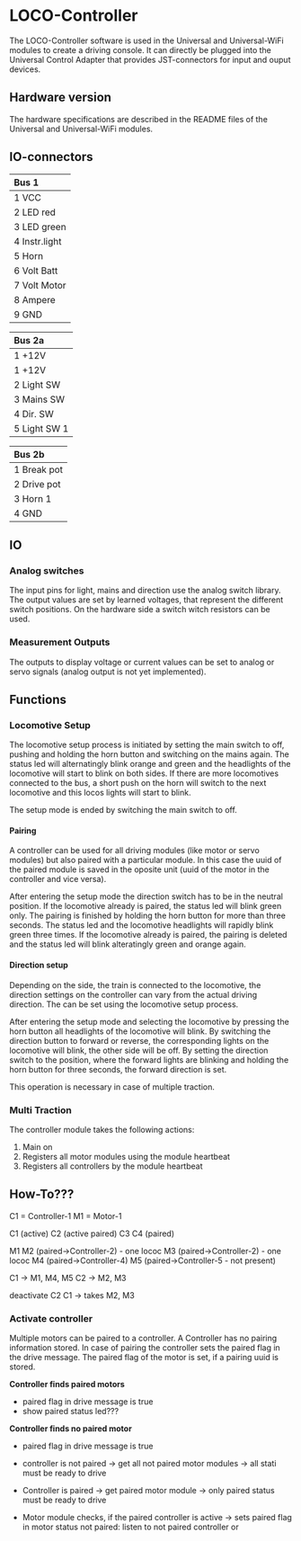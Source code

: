 # LOCO-Controller
The LOCO-Controller software is used in the Universal and Universal-WiFi modules to create a driving console. It can directly be plugged into the Universal Control Adapter that provides JST-connectors for input and ouput devices.

## Hardware version
The hardware specifications are described in the README files of the Universal and Universal-WiFi modules.

## IO-connectors
| Bus 1         |
|:--------------|
| 1 VCC         |
| 2 LED red     |
| 3 LED green   |
| 4 Instr.light |
| 5 Horn        |
| 6 Volt Batt   |
| 7 Volt Motor  |
| 8 Ampere      |
| 9 GND         |

| Bus 2a       |
|:-------------|
| 1 +12V       |
| 1 +12V       |
| 2 Light SW   |
| 3 Mains SW   |
| 4 Dir. SW    |
| 5 Light SW 1 |

| Bus 2b      |
|:------------|
| 1 Break pot |
| 2 Drive pot |
| 3 Horn 1    |
| 4 GND       |

## IO

### Analog switches
The input pins for light, mains and direction use the analog switch library. The output values are set by learned voltages, that represent the different switch positions. On the hardware side a switch witch resistors can be used.

### Measurement Outputs
The outputs to display voltage or current values can be set to analog or servo signals (analog output is not yet implemented).

## Functions

### Locomotive Setup
The locomotive setup process is initiated by setting the main switch to off, pushing and holding the horn button and switching on the mains again. The status led will alternatingly blink orange and green and the headlights of the locomotive will start to blink on both sides. If there are more locomotives connected to the bus, a short push on the horn will switch to the next locomotive and this locos lights will start to blink.

The setup mode is ended by switching the main switch to off.

#### Pairing
A controller can be used for all driving modules (like motor or servo modules) but also paired with a particular module. In this case the uuid of the paired module is saved in the oposite unit (uuid of the motor in the controller and vice versa).

After entering the setup mode the direction switch has to be in the neutral position. If the locomotive already is paired, the status led will blink green only. The pairing is finished by holding the horn button for more than three seconds. The status led and the locomotive headlights will rapidly blink green three times. If the locomotive already is paired, the pairing is deleted and the status led will blink alteratingly green and orange again.

#### Direction setup
Depending on the side, the train is connected to the locomotive, the direction settings on the controller can vary from the actual driving direction. The can be set using the locomotive setup process.

After entering the setup mode and selecting the locomotive by pressing the horn button all headlights of the locomotive will blink. By switching the direction button to forward or reverse, the corresponding lights on the locomotive will blink, the other side will be off. By setting the direction switch to the position, where the forward lights are blinking and holding the horn button for three seconds, the forward direction is set.

This operation is necessary in case of multiple traction.

### Multi Traction
The controller module takes the following actions:

1. Main on
2. Registers all motor modules using the module heartbeat
3. Registers all controllers by the module heartbeat

## How-To???

C1 = Controller-1
M1 = Motor-1

C1 (active)
C2 (active paired)
C3
C4 (paired)

M1
M2 (paired->Controller-2) - one lococ
M3 (paired->Controller-2) - one lococ
M4 (paired->Controller-4)
M5 (paired->Controller-5 - not present)

C1 -> M1, M4, M5
C2 -> M2, M3

deactivate C2
C1 -> takes M2, M3

### Activate controller

Multiple motors can be paired to a controller. A Controller has no pairing information stored. In case of pairing the controller sets the paired flag in the drive message. The paired flag of the motor is set, if a pairing uuid is stored. 

**Controller finds paired motors**
* paired flag in drive message is true
* show paired status led???

**Controller finds no paired motor** 
* paired flag in drive message is true




* controller is not paired -> get all not paired motor modules -> all stati must be ready to drive
* Controller is paired -> get paired motor module -> only paired status must be ready to drive

* Motor module checks, if the paired controller is active -> sets paired flag in motor status
not paired: listen to not paired controller or 
